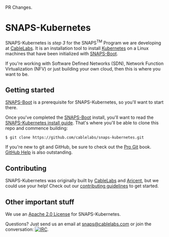 PR Changes.

# SNAPS-Kubernetes

SNAPS-Kubernetes is *step 3* for the SNAPS<sup>TM</sup> Program we are
developing at [CableLabs](http://cablelabs.com/). It is an
installation tool to install [Kubernetes](https://kubernetes.io) on a Linux machines that have
been initialized with [SNAPS-Boot](https://github.com/cablelabs/snaps-boot).

If you're working with Software Defined Networks (SDN), Network Function
Virtualization (NFV) or just building your own cloud, then this is where you
want to be.

## Getting started

[SNAPS-Boot](https://github.com/cablelabs/snaps-boot) is a prerequisite for
SNAPS-Kubernetes, so you'll want to start there.

Once you've completed the [SNAPS-Boot](https://github.com/cablelabs/snaps-boot)
install, you'll want to read the [SNAPS-Kubernetes install
guide](doc/source/install/install.md). That's where you'll be able to clone this 
repo and commence building:

```
$ git clone https://github.com/cablelabs/snaps-kubernetes.git
```

If you're new to git and GitHub, be sure to check out the [Pro
Git](https://git-scm.com/book/en/v2) book. [GitHub
Help](https://help.github.com/) is also outstanding.

## Contributing

SNAPS-Kubernetes was originally built by [CableLabs](http://cablelabs.com/) and
[Aricent](https://www.aricent.com/), but we could use your help! Check out our
[contributing guidelines](CONTRIBUTING.md) to get started.

## Other important stuff

We use an [Apache 2.0 License](LICENSE) for SNAPS-Kubernetes.

Questions? Just send us an email at
[snaps@cablelabs.com](mailto:snaps@cablelabs.com) or join the conversation:
[![IRC](https://www.irccloud.com/invite-svg?channel=%23cablelabs-snaps&amp;hostname=irc.freenode.net&amp;port=6697&amp;ssl=1)](http://webchat.freenode.net/?channels=cablelabs-snaps).
